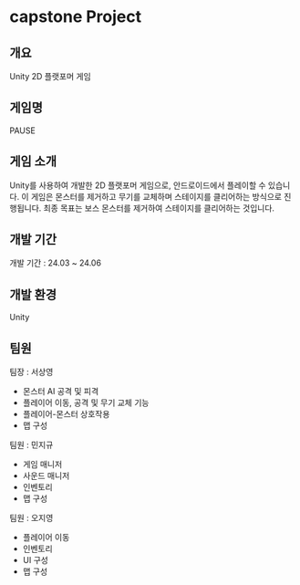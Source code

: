 # capstone Project

## 개요

Unity 2D 플랫포머 게임

## 게임명

PAUSE

## 게임 소개
Unity를 사용하여 개발한 2D 플랫포머 게임으로, 안드로이드에서 플레이할 수 있습니다.
이 게임은 몬스터를 제거하고 무기를 교체하며 스테이지를 클리어하는 방식으로 진행됩니다.
최종 목표는 보스 몬스터를 제거하여 스테이지를 클리어하는 것입니다.

## 개발 기간

개발 기간 : 24.03 ~ 24.06

## 개발 환경
Unity

## 팀원

팀장 : 서상영
* 몬스터 AI 공격 및 피격
* 플레이어 이동, 공격 및 무기 교체 기능
* 플레이어-몬스터 상호작용
* 맵 구성
  
팀원 : 민지규
* 게임 매니저
* 사운드 매니저
* 인벤토리
* 맵 구성
  
팀원 : 오지영 
* 플레이어 이동
* 인벤토리
* UI 구성
* 맵 구성


